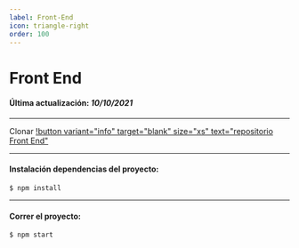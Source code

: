 ```yaml
---
label: Front-End
icon: triangle-right
order: 100
---
```


# Front End 
#### Última actualización: _10/10/2021_
___

Clonar  [!button variant="info" target="blank" size="xs" text="repositorio Front End"](https://github.com/LaggerP/facturacion-front)

___


#### Instalación dependencias del proyecto:
`$ npm install`
___


#### Correr el proyecto:
`$ npm start`